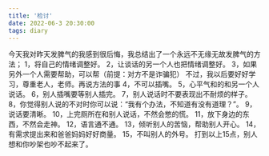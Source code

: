 ```yaml
---
title: '检讨'
date: 2022-06-3 20:30:00
tags: diary
---
```

今天我对昨天发脾气的我感到很后悔，我总结出了一个永远不无缘无故发脾气的方法；
1，将自己的情绪调整好。
2，让谈话的另一个人也把情绪调整好。
3，如果另外一个人需要帮助，可以帮（前提：对方不是诈骗犯）
不过，我以后要好好学习，尊重老人，老师。再说方法的事 
4，不可以插嘴。
5，心平气和的和另一个人说话。
6，别人插嘴要等别人插完。
7，别人说话时不要表现出不耐烦的样子。
8，你觉得别人说的不对时你可以说：“我有个办法，不知道有没有道理？”。
9，说话要清晰。
10，上完厕所在和别人说话，不然会憋的慌。
11，放下身边的东西，不然会走神。
12，语言通不通。
13，倾听别人的苦恼，帮助别人开心。
14，有需求提出来和爸爸妈妈好好商量。
15，不叫别人的外号。
打到以上15点，别人想和你吵架也吵不起来了。

